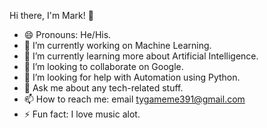 Hi there, I'm Mark! 👋   

- 😄 Pronouns: He/His.
- 🔭 I’m currently working on Machine Learning.
- 🌱 I’m currently learning more about Artificial Intelligence.
- 👯 I’m looking to collaborate on Google.
- 🤔 I’m looking for help with Automation using Python.
- 💬 Ask me about any tech-related stuff.
- 📫 How to reach me: email tygameme391@gmail.com
- ⚡ Fun fact: I love music alot.

